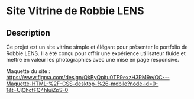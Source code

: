 # Site Vitrine de Robbie LENS 
## Description

Ce projet est un site vitrine simple et élégant pour présenter le portfolio de Robbie LENS. Il a été conçu pour offrir une expérience utilisateur fluide et mettre en valeur les photographies avec une mise en page responsive.

Maquette du site : https://www.figma.com/design/QkByQpitu0TP9exzH3RM9e/OC---Maquette-HTML-%2F-CSS-desktop-%26-mobile?node-id=0-1&t=UjChcfFQ4hIuiZpS-0
